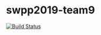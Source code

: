 # swpp2019-team9
[![Build Status](https://travis-ci.org/swsnu/swpp2019-team9.svg?branch=master)](https://travis-ci.org/swsnu/swpp2019-team9)
